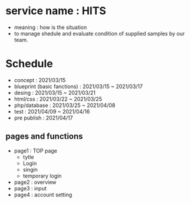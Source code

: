 # service name : HITS
- meaning : how is the situation
- to manage shedule and evaluate condition of supplied samples by our team.

# Schedule
- concept : 2021/03/15
- blueprint (basic fanctions) : 2021/03/15 ~ 2021/03/17
- desing : 2021/03/15 ~ 2021/03/21
- html/css : 2021/03/22 ~ 2021/03/25
- php/database : 2021/03/25 ~ 2021/04/08
- test : 2021/04/09 ~ 2021/04/16
- pre publish : 2021/04/17

## pages and functions
- page1 : TOP page
  - tytle
  - Login
  - singin
  - temporary login
- page2 : overview
- page3 : input
- page4 : account setting

